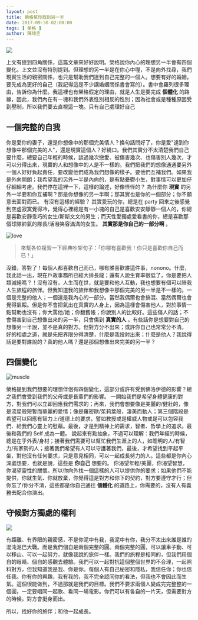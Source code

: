```yaml
---
layout: post
title: 榮格幫你找到另一半 
date: 2017-09-30 02:00:00
tags: [ 榮格 ]
author: 陳璿丞
---
```


![](https://i.imgur.com/FbDulnY.png) 

上文有提到四角關係，這篇文章來好好說明。榮格說你內心的理想另一半會有四個變化。上文並沒有特別提到。但理想的另一半是在你心中喔，不是向外找尋，我們現實生活的親密關係，也只是幫助我們達到自己完整的一個人。想要有好的婚姻，要先成為更好的自己（我記得這是不少講婚姻關係書會寫的）。書中會羅列很多理由，告訴你為什麼。我這裡也有榮格假定的理由，就是人生是要完成 **個體化** 的路線，因此，我們內在有一塊和我們外表性別相反的性別；因為社會或是種種原因受到壓制，所以我們要去直視這一塊。只有自己處理好自己

<!--more-->

一個完整的自我
--------------

你是愛你的妻子，還是你想像中的那個完美情人？換句話問好了，你是愛"達到你想像中那個完美的人"，還是現實這個人？好繞口。我們其實分不太清楚我們自己要什麼，總要自己年輕的時候，談過幾次戀愛、被傷害幾次、也傷害別人幾次，才可以分得出來，現實的人和想像中的人是不一樣的。我們把我們的想像通通要另外一個人好好負起責任，要改變他們成為我們想像的樣子。要他們互補我們。如果我是外向開朗；我希望我的另外一半是內向的，是有點憂鬱小生，對事情可以更加仔仔細細考慮。我們停在這裡一下，這樣的論述，好像怪怪的？ 為什麼你 **現實** 的另外一半要和你互補啊？那是你想像的另一半啊；那其實也是你的一個部分；你不願意去面對而已。 有沒有這樣的經驗？ 其實愛玩的你，總是在 party 回來之後感覺到空虛寂寞覺得冷，覺得心裡總是有一小塊的自己是喜歡安安靜靜一個人的，你總是喜歡安靜乖巧的女生/斯斯文文的男生；而天性愛獨處愛看書的你，總是喜歡那個球隊帥氣的隊長/活潑笑容滿滿的女生。 **其實那是你自己的一部分啊** 。

![love](https://i.imgur.com/EBa76vC.jpg)

> 來幫各位複習一下經典吵架句子：「你哪有喜歡我！你只是喜歡你自己而已！」


沒錯，答對了！每個人都喜歡自己而已，哪有誰喜歡誰這件事，nonono。什麼，我此話一出，現在戶政事務所已經大排長龍；還有人說生育率很低了，你是要把人類滅絕嗎？！沒有沒有，人生而在世，就是要和他人互動，我也想要有個可以陪我人生旅程的旅伴。但我知道我的旅伴和我想像中那個完美的另一半是不一樣的。一個是完整的他人；一個還是我內心的一部分。當然我偶爾也會搞混、當然偶爾也會覺得氣餒。但是你不會把氣出在真實的人身上，因為這樣會傷害他人，對於事情一點幫助也沒有；你大罵他/她；你翻舊帳；你說別人的比較好。這些傷人的話；不會傷害到自己想像出來的另一半，只會傷到 **真實的人** 。有些話你是想要對自己的想像另一半說，並不是真的對方。但對方分不出來；或許你自己也常常分不清。 好的相處之道，就是先把界限分得清楚，什麼是我投射出來；什麼是他人？我說得話是要對誰說的？真的他人嗎？還是那個想像出來完美的另一半？

四個變化
--------

![muscle](https://i.imgur.com/bSV8Qf7.jpg)

榮格提到我們想要的理想伴侶有四個變化，這部分或許有受到佛洛伊德的影響？總之我們會受到我們的父母或是長輩們的影響。
一開始我們是希望身體健康的對方，對我們可以立即回應我們需求的；再來，我們會想要像是美麗的/健壯的，像是流星般短暫而華麗的愛情；像是羅密歐/茱莉葉般，淒美而動人；第三個階段是希望可以回應有智力上/道德上的要求，譬如教授或是權威人物或是可以包容我們、給我們心靈上的慰藉。最後，才是到精神上的需求，智者、哲學上的追求。最後和我們的 Self 成為一體。
說起來有點抽象，不過可以理解：我們年經的時候，總是在乎外表/身材；接著我們需要可以幫忙我們生涯上的人，如聰明的人/有智力/有家勢的人；接著我們希望有人可以守護著我們，最後，才希望找到平起平坐，對他沒有任何要求，只是意見相同，可以一起成長努力的人。這些都是你內心深處想要，也就是說，這些是 **你自己** 想要的。
你渴望年輕/美麗，你渴望智慧，你渴望靈性的關懷。所以你向外找一個這樣的人可以提供你的要求；如果他們不能提供，你就生氣、你就放棄，你覺得這是對方和你下的契約，對方要遵守才行；但你忘了/你分不清，這些都是你自己通往 **個體化** 的道路上，你需要的，沒有人有義務去配合你演出。

守候對方獨處的權利
------------------
![](https://i.imgur.com/s6w6NvA.jpg)

有距離、有界限的親密感，不是你泥中有我，我泥中有你，我分不太出來誰是誰的混沌泥巴大戰。而是我們個自是兩個完整的圓。兩個完整的圓，可以讓車子動、可以移山、可以一起努力，就像我說的旅伴一樣。我們的旅程是相同的，但我們用個自的眼睛、個自的感觀去體驗。我們可以一起對抗這個整個世界的不合理，一起照料對方，但我知道我是我、你是你。每個人有自己秘密和隱私，我信任你；你也信任我。你有你的興趣，我有我的，我不完全認同你的看法，但我也不會因此而生氣。這個很能做到，不過那就是我們的目標。我們不要求兩個人變成完完整整的一個圓，一定要唱同一起歌、看同一場電影。你們可以有各自的一片天，但需要對方的時候，對方會挺身而出。

所以，找好你的旅伴；和他一起成長。
